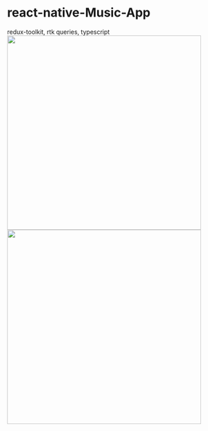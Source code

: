 # react-native-Music-App
redux-toolkit, rtk queries, typescript 
<img src="https://i.ibb.co/bmkpxbH/Simulator-Screen-Shot-i-Phone-12-2023-11-09-at-11-07-48.png" height="450"/>
<img src="https://i.ibb.co/bmkpxbH/Simulator-Screen-Shot-i-Phone-12-2023-11-09-at-11-07-43.png" height="450"/>

